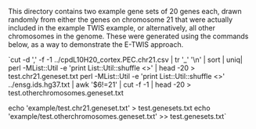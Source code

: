This directory contains two example gene sets of 20 genes each, drawn randomly from either the genes on chromosome 21 that were actually included in the example TWIS example, or alternatively, all other chromosomes in the genome. These were generated using the commands below, as a way to demonstrate the E-TWIS approach.



`cut -d ',' -f -1 ../cpdL10H20_cortex.PEC.chr21.csv | tr '_' '\n' | sort | uniq| perl -MList::Util -e 'print List::Util::shuffle <>' | head -20 > test.chr21.geneset.txt
perl -MList::Util -e 'print List::Util::shuffle <>' ../ensg.ids.hg37.txt | awk '$6!=21' | cut -f -1 | head -20 > test.otherchromosomes.geneset.txt

echo 'example/test.chr21.geneset.txt' > test.genesets.txt
echo 'example/test.otherchromosomes.geneset.txt' >> test.genesets.txt`

